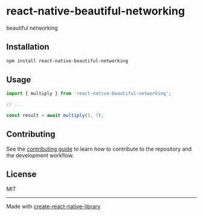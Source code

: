 # react-native-beautiful-networking

beautiful networking

## Installation

```sh
npm install react-native-beautiful-networking
```

## Usage


```js
import { multiply } from 'react-native-beautiful-networking';

// ...

const result = await multiply(3, 7);
```


## Contributing

See the [contributing guide](CONTRIBUTING.md) to learn how to contribute to the repository and the development workflow.

## License

MIT

---

Made with [create-react-native-library](https://github.com/callstack/react-native-builder-bob)
